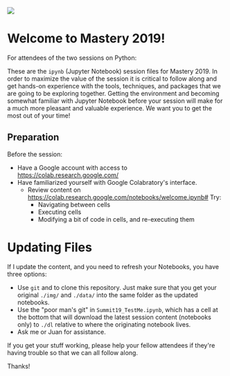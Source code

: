 <img src='https://www.insight.com/content/dam/insight-web/logos/global-nav.svg'>

# Welcome to Mastery 2019!

For attendees of the two sessions on Python:

These are the `ipynb` (Jupyter Notebook) session files for Mastery 2019. In order to maximize the value of the session it is critical to follow along and get hands-on experience with the tools, techniques, and packages that we are going to be exploring together. Getting the environment and becoming somewhat familiar with Jupyter Notebook before your session will make for a much more pleasant and valuable experience. We want you to get the most out of your time!

## Preparation

Before the session:

* Have a Google account with access to https://colab.research.google.com/
* Have familiarized yourself with Google Colabratory's interface.
    * Review content on https://colab.research.google.com/notebooks/welcome.ipynb# Try:
        * Navigating between cells
        * Executing cells
        * Modifying a bit of code in cells, and re-executing them

# Updating Files

If I update the content, and you need to refresh your Notebooks, you have three options:
* Use `git` and to clone this repository. Just make sure that you get your original `./img/` and `./data/` into the same folder as the updated notebooks.
* Use the "poor man's git" in `Summit19_TestMe.ipynb`, which has a cell at the bottom that will download the latest session content (notebooks only) to `./dl` relative to where the originating notebook lives.
* Ask me or Juan for assistance.

If you get your stuff working, please help your fellow attendees if they're having trouble so that we can all follow along.

Thanks!
